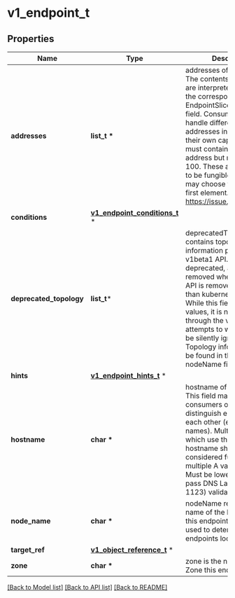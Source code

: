 # v1_endpoint_t

## Properties
Name | Type | Description | Notes
------------ | ------------- | ------------- | -------------
**addresses** | **list_t \*** | addresses of this endpoint. The contents of this field are interpreted according to the corresponding EndpointSlice addressType field. Consumers must handle different types of addresses in the context of their own capabilities. This must contain at least one address but no more than 100. These are all assumed to be fungible and clients may choose to only use the first element. Refer to: https://issue.k8s.io/106267 | 
**conditions** | [**v1_endpoint_conditions_t**](v1_endpoint_conditions.md) \* |  | [optional] 
**deprecated_topology** | **list_t*** | deprecatedTopology contains topology information part of the v1beta1 API. This field is deprecated, and will be removed when the v1beta1 API is removed (no sooner than kubernetes v1.24).  While this field can hold values, it is not writable through the v1 API, and any attempts to write to it will be silently ignored. Topology information can be found in the zone and nodeName fields instead. | [optional] 
**hints** | [**v1_endpoint_hints_t**](v1_endpoint_hints.md) \* |  | [optional] 
**hostname** | **char \*** | hostname of this endpoint. This field may be used by consumers of endpoints to distinguish endpoints from each other (e.g. in DNS names). Multiple endpoints which use the same hostname should be considered fungible (e.g. multiple A values in DNS). Must be lowercase and pass DNS Label (RFC 1123) validation. | [optional] 
**node_name** | **char \*** | nodeName represents the name of the Node hosting this endpoint. This can be used to determine endpoints local to a Node. | [optional] 
**target_ref** | [**v1_object_reference_t**](v1_object_reference.md) \* |  | [optional] 
**zone** | **char \*** | zone is the name of the Zone this endpoint exists in. | [optional] 

[[Back to Model list]](../README.md#documentation-for-models) [[Back to API list]](../README.md#documentation-for-api-endpoints) [[Back to README]](../README.md)


